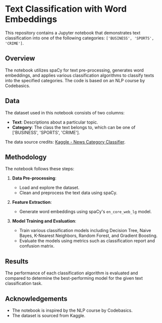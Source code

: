 # Text Classification with Word Embeddings

This repository contains a Jupyter notebook that demonstrates text classification into one of the following categories: `['BUSINESS', 'SPORTS', 'CRIME']`.

## Overview

The notebook utilizes spaCy for text pre-processing, generates word embeddings, and applies various classification algorithms to classify texts into the specified categories. The code is based on an NLP course by Codebasics.

## Data

The dataset used in this notebook consists of two columns:

- **Text**: Descriptions about a particular topic.
- **Category**: The class the text belongs to, which can be one of ['BUSINESS', 'SPORTS', 'CRIME'].

The data source credits: [Kaggle - News Category Classifier](https://www.kaggle.com/code/hengzheng/news-category-classifier-val-acc-0-65).

## Methodology

The notebook follows these steps:

1. **Data Pre-processing**:
   - Load and explore the dataset.
   - Clean and preprocess the text data using spaCy.

2. **Feature Extraction**:
   - Generate word embeddings using spaCy's `en_core_web_lg` model.

3. **Model Training and Evaluation**:
   - Train various classification models including Decision Tree, Naive Bayes, K-Nearest Neighbors, Random Forest, and Gradient Boosting.
   - Evaluate the models using metrics such as classification report and confusion matrix.

## Results

The performance of each classification algorithm is evaluated and compared to determine the best-performing model for the given text classification task.

## Acknowledgements

- The notebook is inspired by the NLP course by Codebasics.
- The dataset is sourced from Kaggle.
